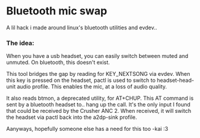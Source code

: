 # Bluetooth mic swap
A lil hack i made around linux's bluetooth utilities and evdev..

### The idea:
When you have a usb headset, you can easily switch between muted and unmuted. On bluetooth, this doesn't exist.

This tool bridges the gap by reading for KEY_NEXTSONG via evdev. When this key is pressed on the headset, pactl is used to switch to headset-head-unit audio profile. This enables the mic, at a loss of audio quality.

It also reads btmon, a deprecated utility, for AT+CHUP. This AT command is sent by a bluetooth headset to.. hang up the call. It's the only input I found that could be received by the Crusher ANC 2. When received, it will switch the headset via pactl back into the a2dp-sink profile.



Aanyways, hopefully someone else has a need for this too
-kai :3

